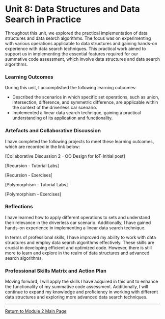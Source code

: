 # Unit 8: Data Structures and Data Search in Practice

Throughout this unit, we explored the practical implementation of data structures and data search algorithms. The focus was on experimenting with various operations applicable to data structures and gaining hands-on experience with data search techniques. This practical work aimed to support us in implementing the essential features required for our summative code assessment, which involve data structures and data search algorithms.

### Learning Outcomes
During this unit, I accomplished the following learning outcomes:
 - Described the scenarios in which specific set operations, such as union, intersection, difference, and symmetric difference, are applicable within the context of the driverless car scenario.
 - Implemented a linear data search technique, gaining a practical understanding of its application and functionality.
   
### Artefacts and Collaborative Discussion 
I have completed the following projects to meet these learning outcomes, which are recorded in the link below:

[Collaborative Discussion 2 - OO Design for IoT-Initial post]

[Recursion - Tutorial Labs]

[Recursion - Exercises]

[Polymorphism - Tutorial Labs]

[Polymorphism - Exercises]

### Reflections
I have learned how to apply different operations to sets and understand their relevance in the driverless car scenario. Additionally, I have gained hands-on experience in implementing a linear data search technique.

In terms of professional skills, I have improved my ability to work with data structures and employ data search algorithms effectively. These skills are crucial in developing efficient and optimized code. However, there is still more to learn and explore in the realm of data structures and advanced search algorithms.

### Professional Skills Matrix and Action Plan
Moving forward, I will apply the skills I have acquired in this unit to enhance the functionality of my summative code assessment. Additionally, I will continue to expand my knowledge and proficiency in working with different data structures and exploring more advanced data search techniques.

---

[Return to Module 2 Main Page](OOP.md)
